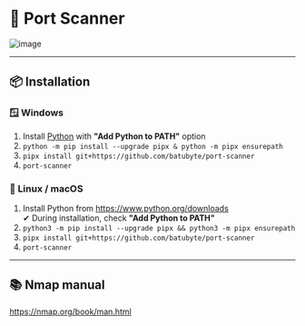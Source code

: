 # 🛜 Port Scanner
![image](https://github.com/user-attachments/assets/31e01990-7348-4016-bd61-97a737fc0941)

---

## 📦 Installation

### 🪟 Windows
1. Install [Python](https://www.python.org/downloads) with **"Add Python to PATH"** option
2. ``python -m pip install --upgrade pipx & python -m pipx ensurepath``
3. ``pipx install git+https://github.com/batubyte/port-scanner``
4. ``port-scanner``

### 🐧 Linux / macOS
1. Install Python from https://www.python.org/downloads  
   ✔ During installation, check **"Add Python to PATH"**
2. ``python3 -m pip install --upgrade pipx && python3 -m pipx ensurepath``
3. ``pipx install git+https://github.com/batubyte/port-scanner``
4. ``port-scanner``

---

## 📚 Nmap manual
https://nmap.org/book/man.html
